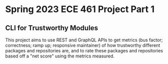# Spring 2023 ECE 461 Project Part 1
## CLI for Trustworthy Modules
This project aims to use REST and GraphQL APIs to get metrics (bus factor; correctness; ramp up; responsive maintainer) of how trustworthy different packages and repositories are, and to rate these packages and repositories based off a "net score" using the metrics measured.
